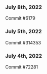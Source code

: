 ### July 8th, 2022

Commit #6179

### July 5th, 2022

Commit #314353


### July 4th, 2022

Commit #72281
